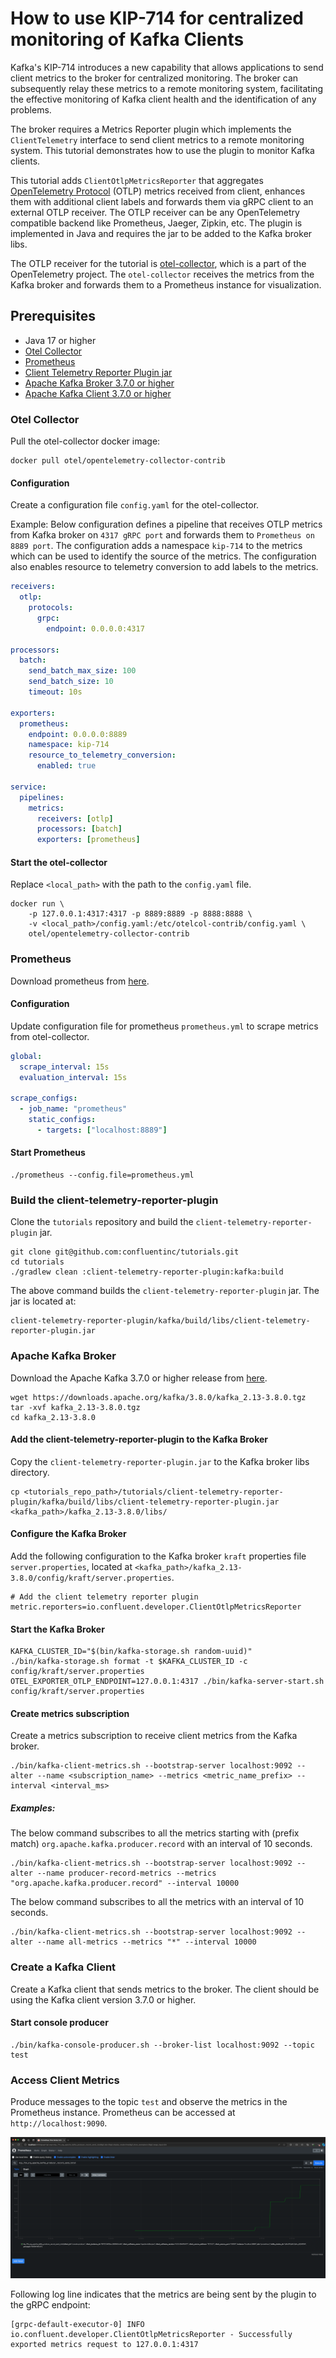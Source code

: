 <!-- title: How to use KIP-714 for centralized monitoring of Kafka Clients -->
<!-- description: In this tutorial, learn how to use KIP-714 for centralized monitoring of Kafka Clients. -->

# How to use KIP-714 for centralized monitoring of Kafka Clients

Kafka's KIP-714 introduces a new capability that allows applications to send client metrics to the
broker for centralized monitoring. The broker can subsequently relay these metrics to a remote monitoring
system, facilitating the effective monitoring of Kafka client health and the identification of any problems.

The broker requires a Metrics Reporter plugin which implements the `ClientTelemetry` interface to
send client metrics to a remote monitoring system. This tutorial demonstrates how to use the plugin
to monitor Kafka clients.

This tutorial adds `ClientOtlpMetricsReporter` that aggregates [OpenTelemetry Protocol](https://opentelemetry.io/docs/specs/otel/protocol/) (OTLP) metrics
received from client, enhances them with additional client labels and forwards them via gRPC client
to an external OTLP receiver. The OTLP receiver can be any OpenTelemetry compatible backend like
Prometheus, Jaeger, Zipkin, etc. The plugin is implemented in Java and requires the jar to be
added to the Kafka broker libs.

The OTLP receiver for the tutorial is [otel-collector](https://opentelemetry.io/docs/collector/), which is a part of the OpenTelemetry project.
The `otel-collector` receives the metrics from the Kafka broker and forwards them to a Prometheus
instance for visualization.

## Prerequisites

- Java 17 or higher
- [Otel Collector](#otel-collector)
- [Prometheus](#prometheus)
- [Client Telemetry Reporter Plugin jar](#build-the-client-telemetry-reporter-plugin)
- [Apache Kafka Broker 3.7.0 or higher](#apache-kafka-broker)
- [Apache Kafka Client 3.7.0 or higher](#create-a-kafka-client)

### Otel Collector

Pull the otel-collector docker image:

```shell
docker pull otel/opentelemetry-collector-contrib
```

#### Configuration

Create a configuration file `config.yaml` for the otel-collector.

Example: Below configuration defines a pipeline that receives OTLP metrics from Kafka broker on `4317 gRPC port`
and forwards them to `Prometheus on 8889 port`. The configuration adds a namespace `kip-714` to the metrics
which can be used to identify the source of the metrics. The configuration also enables resource to telemetry
conversion to add labels to the metrics.

```yaml
receivers:
  otlp:
    protocols:
      grpc:
        endpoint: 0.0.0.0:4317

processors:
  batch:
    send_batch_max_size: 100
    send_batch_size: 10
    timeout: 10s

exporters:
  prometheus:
    endpoint: 0.0.0.0:8889
    namespace: kip-714
    resource_to_telemetry_conversion:
      enabled: true

service:
  pipelines:
    metrics:
      receivers: [otlp]
      processors: [batch]
      exporters: [prometheus]

```

#### Start the otel-collector

Replace `<local_path>` with the path to the `config.yaml` file.

```shell
docker run \
    -p 127.0.0.1:4317:4317 -p 8889:8889 -p 8888:8888 \
    -v <local_path>/config.yaml:/etc/otelcol-contrib/config.yaml \
    otel/opentelemetry-collector-contrib
 ```

### Prometheus

Download prometheus from [here](https://prometheus.io/download/).

#### Configuration

Update configuration file for prometheus `prometheus.yml` to scrape metrics from otel-collector.
```yaml
global:
  scrape_interval: 15s
  evaluation_interval: 15s

scrape_configs:
  - job_name: "prometheus"
    static_configs:
      - targets: ["localhost:8889"]
```

#### Start Prometheus

```shell
./prometheus --config.file=prometheus.yml
```

### Build the client-telemetry-reporter-plugin

Clone the `tutorials` repository and build the `client-telemetry-reporter-plugin` jar.

```shell
git clone git@github.com:confluentinc/tutorials.git
cd tutorials
./gradlew clean :client-telemetry-reporter-plugin:kafka:build
```

The above command builds the `client-telemetry-reporter-plugin` jar. The jar is located at:
```
client-telemetry-reporter-plugin/kafka/build/libs/client-telemetry-reporter-plugin.jar
```

### Apache Kafka Broker

Download the Apache Kafka 3.7.0 or higher release from [here](https://kafka.apache.org/downloads).

```shell
wget https://downloads.apache.org/kafka/3.8.0/kafka_2.13-3.8.0.tgz
tar -xvf kafka_2.13-3.8.0.tgz
cd kafka_2.13-3.8.0
```

#### Add the client-telemetry-reporter-plugin to the Kafka Broker

Copy the `client-telemetry-reporter-plugin.jar` to the Kafka broker libs directory.

```shell
cp <tutorials_repo_path>/tutorials/client-telemetry-reporter-plugin/kafka/build/libs/client-telemetry-reporter-plugin.jar <kafka_path>/kafka_2.13-3.8.0/libs/
```

#### Configure the Kafka Broker

Add the following configuration to the Kafka broker `kraft` properties file `server.properties`,
located at `<kafka_path>/kafka_2.13-3.8.0/config/kraft/server.properties`.

```properties
# Add the client telemetry reporter plugin
metric.reporters=io.confluent.developer.ClientOtlpMetricsReporter
```

#### Start the Kafka Broker

```shell
KAFKA_CLUSTER_ID="$(bin/kafka-storage.sh random-uuid)"
./bin/kafka-storage.sh format -t $KAFKA_CLUSTER_ID -c config/kraft/server.properties
OTEL_EXPORTER_OTLP_ENDPOINT=127.0.0.1:4317 ./bin/kafka-server-start.sh config/kraft/server.properties
```

#### Create metrics subscription

Create a metrics subscription to receive client metrics from the Kafka broker.

```shell
./bin/kafka-client-metrics.sh --bootstrap-server localhost:9092 --alter --name <subscription_name> --metrics <metric_name_prefix> --interval <interval_ms>
```

##### Examples:
The below command subscribes to all the metrics starting with (prefix match) `org.apache.kafka.producer.record`
with an interval of 10 seconds.

```shell
./bin/kafka-client-metrics.sh --bootstrap-server localhost:9092 --alter --name producer-record-metrics --metrics "org.apache.kafka.producer.record" --interval 10000
```

The below command subscribes to all the metrics with an interval of 10 seconds.

```shell
./bin/kafka-client-metrics.sh --bootstrap-server localhost:9092 --alter --name all-metrics --metrics "*" --interval 10000
```

### Create a Kafka Client

Create a Kafka client that sends metrics to the broker. The client should be using the Kafka client
version 3.7.0 or higher.

#### Start console producer

```shell
./bin/kafka-console-producer.sh --broker-list localhost:9092 --topic test
```

### Access Client Metrics

Produce messages to the topic `test` and observe the metrics in the Prometheus instance. Prometheus
can be accessed at `http://localhost:9090`.

![prometheus_metric.png](img/prometheus_metric.png)

Following log line indicates that the metrics are being sent by the plugin to the gRPC endpoint:

```shell
[grpc-default-executor-0] INFO io.confluent.developer.ClientOtlpMetricsReporter - Successfully exported metrics request to 127.0.0.1:4317
```